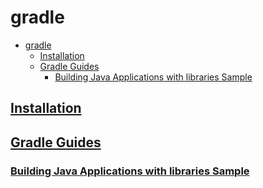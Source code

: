 # gradle

- [gradle](#gradle)
  - [Installation](#installation)
  - [Gradle Guides](#gradle-guides)
    - [Building Java Applications with libraries Sample](#building-java-applications-with-libraries-sample)

## [Installation](https://gradle.org/install/)

## [Gradle Guides](https://gradle.org/guides/#getting-started)

### [Building Java Applications with libraries Sample](https://docs.gradle.org/current/samples/sample_building_java_applications_multi_project.html)



